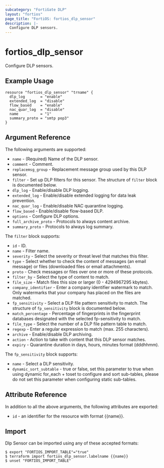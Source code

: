 ```yaml
---
subcategory: "FortiGate DLP"
layout: "fortios"
page_title: "FortiOS: fortios_dlp_sensor"
description: |-
  Configure DLP sensors.
---
```


# fortios_dlp_sensor
Configure DLP sensors.

## Example Usage

```hcl
resource "fortios_dlp_sensor" "trname" {
  dlp_log       = "enable"
  extended_log  = "disable"
  flow_based    = "enable"
  nac_quar_log  = "disable"
  name          = "1"
  summary_proto = "smtp pop3"
}
```

## Argument Reference


The following arguments are supported:

* `name` - (Required) Name of the DLP sensor.
* `comment` - Comment.
* `replacemsg_group` - Replacement message group used by this DLP sensor.
* `filter` - Set up DLP filters for this sensor. The structure of `filter` block is documented below.
* `dlp_log` - Enable/disable DLP logging.
* `extended_log` - Enable/disable extended logging for data leak prevention.
* `nac_quar_log` - Enable/disable NAC quarantine logging.
* `flow_based` - Enable/disable flow-based DLP.
* `options` - Configure DLP options.
* `full_archive_proto` - Protocols to always content archive.
* `summary_proto` - Protocols to always log summary.

The `filter` block supports:

* `id` - ID.
* `name` - Filter name.
* `severity` - Select the severity or threat level that matches this filter.
* `type` - Select whether to check the content of messages (an email message) or files (downloaded files or email attachments). 
* `proto` - Check messages or files over one or more of these protocols.
* `filter_by` - Select the type of content to match.
* `file_size` - Match files this size or larger (0 - 4294967295 kbytes).
* `company_identifier` - Enter a company identifier watermark to match. Only watermarks that your company has placed on the files are matched.
* `fp_sensitivity` - Select a DLP file pattern sensitivity to match. The structure of `fp_sensitivity` block is documented below.
* `match_percentage` - Percentage of fingerprints in the fingerprint databases designated with the selected fp-sensitivity to match.
* `file_type` - Select the number of a DLP file pattern table to match.
* `regexp` - Enter a regular expression to match (max. 255 characters).
* `archive` - Enable/disable DLP archiving.
* `action` - Action to take with content that this DLP sensor matches.
* `expiry` - Quarantine duration in days, hours, minutes format (dddhhmm).

The `fp_sensitivity` block supports:

* `name` - Select a DLP sensitivity.
* `dynamic_sort_subtable` - true or false, set this parameter to true when using dynamic for_each + toset to configure and sort sub-tables, please do not set this parameter when configuring static sub-tables.

## Attribute Reference

In addition to all the above arguments, the following attributes are exported:
* `id` - an identifier for the resource with format {{name}}.

## Import

Dlp Sensor can be imported using any of these accepted formats:
```
$ export "FORTIOS_IMPORT_TABLE"="true"
$ terraform import fortios_dlp_sensor.labelname {{name}}
$ unset "FORTIOS_IMPORT_TABLE"
```
